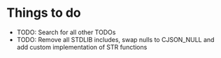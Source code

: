 # Things to do
- TODO: Search for all other TODOs
- TODO: Remove all STDLIB includes, swap nulls to CJSON_NULL and add custom implementation of STR functions